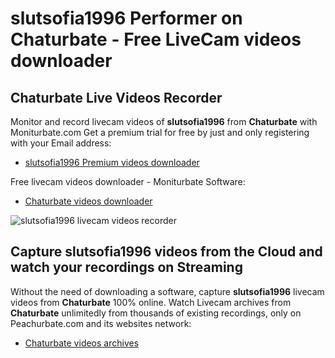 # slutsofia1996 Performer on Chaturbate - Free LiveCam videos downloader

## Chaturbate Live Videos Recorder

Monitor and record livecam videos of **slutsofia1996** from **Chaturbate** with Moniturbate.com
Get a premium trial for free by just and only registering with your Email address:
* [slutsofia1996 Premium videos downloader](https://moniturbate.com/request-demo-licence-key.html)

Free livecam videos downloader - Moniturbate Software:
* [Chaturbate videos downloader](https://moniturbate.com/moniturbate-download-software.html)

![slutsofia1996 livecam videos recorder](https://peachurnet.com/templates/moniturbate-software.png)


## Capture slutsofia1996 videos from the Cloud and watch your recordings on Streaming

Without the need of downloading a software, capture **slutsofia1996** livecam videos from **Chaturbate** 100% online.
Watch Livecam archives from **Chaturbate** unlimitedly from thousands of existing recordings, only on Peachurbate.com and its websites network:
* [Chaturbate videos archives](https://peachurnet.com/)